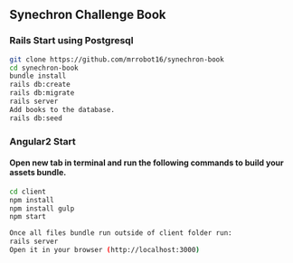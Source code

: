 ## Synechron Challenge Book
### Rails Start using Postgresql
```bash
git clone https://github.com/mrrobot16/synechron-book
cd synechron-book
bundle install
rails db:create
rails db:migrate
rails server
Add books to the database.
rails db:seed
```

### Angular2 Start
#### Open new tab in terminal and run the following commands to build your assets bundle.
```bash
cd client
npm install
npm install gulp
npm start

Once all files bundle run outside of client folder run:
rails server
Open it in your browser (http://localhost:3000)
```
